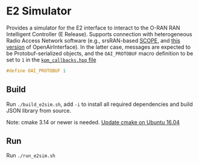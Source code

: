 # E2 Simulator

Provides a simulator for the E2 interface to interact to the O-RAN RAN Intelligent Controller (E Release).
Supports connection with heterogeneous Radio Access Network software (e.g., srsRAN-based [SCOPE](https://github.com/wineslab/colosseum-scope), and [this version](https://github.com/EugenioMoro/openairinterface5g/tree/gbr-sps-xapp) of OpenAirInterface).
In the latter case, messages are expected to be Protobuf-serialized objects, and the `OAI_PROTOBUF` macro definition to be set to `1` in the [`kpm_callbacks.hpp` file](e2sm_examples/kpm_e2sm/src/kpm/kpm_callbacks.hpp)

```cc
#define OAI_PROTOBUF 1
```

## Build
Run `./build_e2sim.sh`, add `-i` to install all required dependencies and build JSON library from source.  

Note: cmake 3.14 or newer is needed. [Update cmake on Ubuntu 16.04](https://askubuntu.com/questions/355565/how-do-i-install-the-latest-version-of-cmake-from-the-command-line)

## Run
Run `./run_e2sim.sh`
